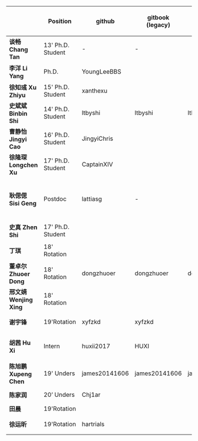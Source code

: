 |                             | **Position**        | **github**    | **gitbook (legacy)** | **gitbook V2** | **evernote (international)**                              | **清华云帐号**                                               | **email**                                                    | **正式加入时间** | **开始轮转****/****实习时间** | **毕业院校**                        | **学生、工作证号** | **Note** |      |      |
| --------------------------- | ------------------- | ------------- | -------------------- | -------------- | --------------------------------------------------------- | ------------------------------------------------------------ | ------------------------------------------------------------ | ---------------- | ----------------------------- | ----------------------------------- | ------------------ | -------- | ---- | ---- |
| **谈畅** **Chang Tan**      | 13' Ph.D. Student   | -             | -                    |                |                                                           | 2013311348@tsinghua.edu.cn                                   |                                                              | 2016.3           |                               | 兰州大学（硕士）                    | 2013311348         | CLS      |      |      |
| **李洋**  **Li Yang**       | Ph.D.               | YoungLeeBBS   |                      |                |                                                           | 2013311173@tsinghua.edu.cn                                   | liyangbbs@gmail.com                                          | 2014.2           | 2013.9开始轮转                | 四川大学                            | 2013311173         |          |      |      |
| **徐知彧** **Xu Zhiyu**     | 15' Ph.D. Student   | xanthexu      |                      |                |                                                           | 2015311904@tsinghua.edu.cn                                   | xanthexu@sina.cn                                             | 2015.1           | 2016.9                        | 清华大学                            | 2015311904         | MED      |      |      |
| **史斌斌** **Binbin Shi**   | 14' Ph.D. Student   | ltbyshi       | ltbyshi              | ltbyshi        |                                                           | 2014311859@tsinghua.edu.cn                                   | ltbyshi@gmail.com                                            | 2015.4           | 2013.1                        | 清华大学                            | 2014311859         |          |      |      |
| **曹静怡** **Jingyi Cao**   | 16' Ph.D. Student   | JingyiChris   |                      |                |                                                           | 2016311353@tsinghua.edu.cn                                   | cjy16@mails.tsinghua.edu.cn                                  | 2017.4           | 2016.9                        | 中国农业大学                        | 2016311353         | CLS      |      |      |
| **徐隆琛** **Longchen Xu**  | 17' Ph.D. Student   | CaptainXIV    |                      |                |                                                           | 2017311578@tsinghua.edu.cn                                   | captainxiv@gmail.com                                         | 2018.3           | 2016.4                        | 浙江大学                            | 2017311578         | CLS      |      |      |
| **耿偲偲** **Sisi Geng**    | Postdoc             | lattiasg      | -                    |                |                                                           | 2017660073@tsinghua.edu.cn                                   | pkd-17@163.com                                               | 2017.4           | -                             | University of Florida，中国农业大学 | 2017660073         |          |      |      |
| **史真** **Zhen Shi**       | 17' Ph.D. Student   |               |                      |                |                                                           | [2017312225@tsinghua.edu.cn](mailto:2017312225@tsinghua.edu.cn) | 18301193207@163.com                                          | -                | 2018.1.                       | 北京大学 医学部                     | 2017312225         | Wu Lab   |      |      |
| **丁琪**                    | 18'        Rotation |               |                      |                |                                                           | [2018311559@tsinghua.edu.cn](mailto:2018311559@tsinghua.edu.cn) | [dq18@mails.tsinghua.edu.cn](mailto:dq18@mails.tsinghua.edu.cn) | 2018.9           | 2018.09开始轮转               | 青岛大学-BGI                        | 2018311559         | PTN      |      |      |
| **董卓尔** **Zhuoer Dong**  | 18' Rotation        | dongzhuoer    | dongzhuoer           | dongzhuoer     | dongzhuoer                                                | [2018311566@tsinghua.edu.cn](mailto:2018311566@tsinghua.edu.cn) | [dongzhuoer@mail.nankai.edu.cn](mailto:dongzhuoer@mail.nankai.edu.cn) | 2018.8.          | 2018.09 开始轮转              | 南开大学                            | 2018311566         | CLS      |      |      |
| **邢文婧** **Wenjing Xing** | 18' Rotation        |               |                      |                |                                                           | [2018311701@tsinghua.edu.cn](mailto:2018311701@tsinghua.edu.cn) | [vhelianthus@gmail.com](mailto:vhelianthus@gmail.com)        | 2018.8.          | 2018.09开始轮转               | 厦门大学                            | 2018311701         | PTN      |      |      |
| **谢宇锋**                  | 19'Rotation         | xyfzkd        | xyfzkd               |                | [xyfzkd@mail.ustc.edu.cn](mailto:xyfzkd@mail.ustc.edu.cn) |                                                              | [xyfzkd@mail.ustc.edu.cn](mailto:xyfzkd@mail.ustc.edu.cn)    |                  | 2018.9.17                     | 中国科学技术大学                    |                    |          |      |      |
| **胡茜** **Hu Xi**          | Intern              | huxii2017     | HUXI                 |                |                                                           |                                                              | [huxii2013@163.com](mailto:huxii2013@163.com)                | -                | 2018.8开始实习                | 中国农业大学（硕士）                |                    |          |      |      |
| **陈旭鹏** **Xupeng Chen**  | 19' Unders          | james20141606 | james20141606        | james20141606  |                                                           | 2014012882@tsinghua.edu.cn                                   | xp-chen14@mails.tsinghua.edu.cn                              | -                | 2017.5                        | 清华大学                            | 2014012882         |          |      |      |
| **陈家润**                  | 20’ Unders          | Chj1ar        |                      |                |                                                           | chen-jr16                                                    | chen-jr16@mails.tsinghua.edu.cn                              |                  | 2019.3                        |                                     | 2016012267         |          |      |      |
| **田晨**                    | 19'Rotation         |               |                      |                |                                                           |                                                              |                                                              |                  |                               |                                     |                    |          |      |      |
| **徐运昕**                  | 19'Rotation         | hartrials     |                      |                |                                                           |                                                              | [15901503086@163.com](mailto:15901503086@163.com)            |                  | 2019.10.20 开始实习           | 中国农业大学                        |                    |          |      |      |